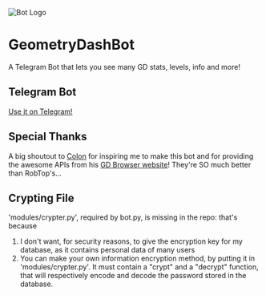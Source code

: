![Bot Logo](images/logo.jpg)

# GeometryDashBot
A Telegram Bot that lets you see many GD stats, levels, info and more!  

## Telegram Bot
[Use it on Telegram!](https://t.me/geometrydashbot)  

## Special Thanks
A big shoutout to [Colon](https://www.youtube.com/channel/UCFDsxSlQXpLLpVScy2NmbcQ) for inspiring me to make this bot and for providing the awesome APIs from his [GD Browser website](https://gdbrowser.com)! They're SO much better than RobTop's...

## Crypting File
'modules/crypter.py', required by bot.py, is missing in the repo: that's because  
1. I don't want, for security reasons, to give the encryption key for my database, as it contains personal data of many users  
2. You can make your own information encryption method, by putting it in 'modules/crypter.py'. It must contain a "crypt" and a "decrypt" function, that will respectively encode and decode the password stored in the database.
